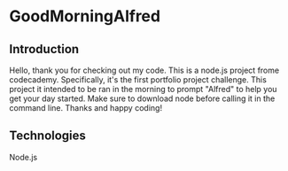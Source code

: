 # GoodMorningAlfred

## Introduction
Hello, thank you for checking out my code. This is a node.js project frome codecademy. Specifically, it's the first portfolio project challenge. This project it intended to be ran in the morning to prompt "Alfred" to help you get your day started. Make sure to download node before calling it in the command line. Thanks and happy coding!

## Technologies
Node.js
